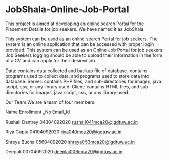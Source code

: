 # JobShala-Online-Job-Portal
This project is aimed at developing an online search Portal for the Placement Details for job seekers. We have named it as JobShala.

This system can be used as an online search Portal for job seekers. The system is an online application that can be accessed with proper login provided. This system can be used as an Online Job Portal for job seekers. Job Seekers logging should be able to upload their information in the form of a CV and can apply for their desired job.



Data: contains data collected and backup file of database, contains programs used to collect data, and programs used to store data into database.
Server: contains PHP files, and sub-directories for images, java script, css, or any library used.
Client: contains HTML files, and sub-directories for images, java script, css, or any library used.

Our Team
We are a team of four members.

Name               Enrollment _No          Email_Id

Rushali Dantrey         04304092020     rushali041mca20@igdtuw.ac.in

Riya Gupta              04104092020     riya040mca20@igdtuw.ac.in

Shreya Bucha            05604092020     shreya053mca20@igdtuw.ac.in

Deepali                 00704092020     deeplai006mca20@igdtuw.ac.in

